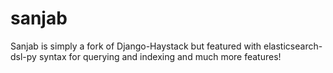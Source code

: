 # sanjab

Sanjab is simply a fork of Django-Haystack but featured with elasticsearch-dsl-py syntax for querying and indexing and much more features!
